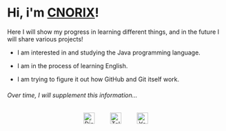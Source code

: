 # Hi, i'm [CNORIX]!

Here I will show my progress in learning different things, and in the future I will share various projects!

- I am interested in and studying the Java programming language.

- I am in the process of learning English.

- I am trying to figure it out how GitHub and Git itself work.

###### Over time, I will supplement this information...

<!-- dark -->

[CNORIX]:https://github.com/cnorix

<div align="center">
  <a href="https://discord.gg/RXP5e6RmAf"><img alt="Discord" style="height: 26px" src="https://discord.com/assets/145dc557845548a36a82337912ca3ac5.svg" /></a>
    
  <a href="https://t.me/markellas_community"><img alt="Telegram" style="height: 26px" src="https://telegram.org/img/t_logo.svg" /></a>
    
  <a href="https://www.youtube.com/channel/UCHlPOsjs-8H5hDbeBY8LZIg"><img alt="YouTube" style="height: 26px" src="https://upload.wikimedia.org/wikipedia/commons/thumb/0/09/YouTube_full-color_icon_(2017).svg/240px-YouTube_full-color_icon_(2017).svg.png" /></a>
</div>
